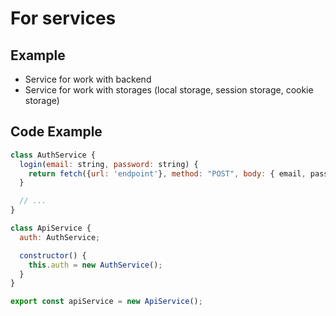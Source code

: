 # For services

## Example

- Service for work with backend
- Service for work with storages (local storage, session storage, cookie storage)

## Code Example

```js
class AuthService {
  login(email: string, password: string) {
    return fetch({url: 'endpoint'}, method: "POST", body: { email, password })
  }

  // ...
}

class ApiService {
  auth: AuthService;

  constructor() {
    this.auth = new AuthService();
  }
}

export const apiService = new ApiService();
```
